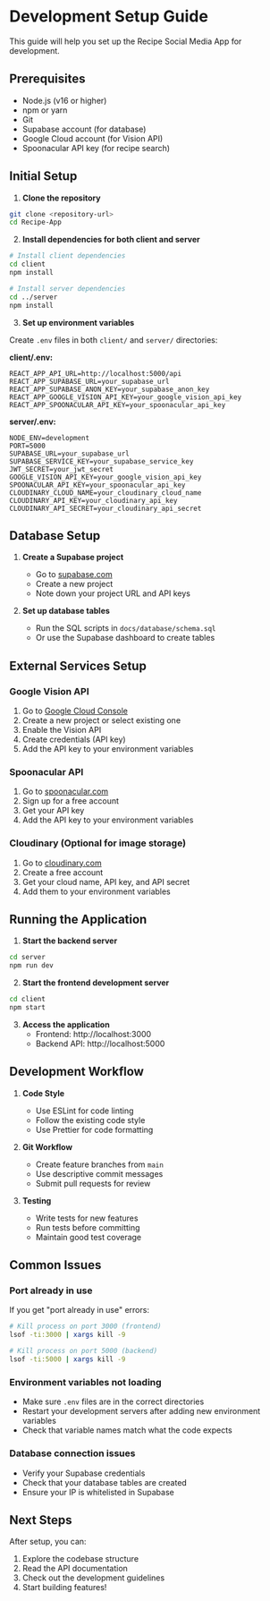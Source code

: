 # Development Setup Guide

This guide will help you set up the Recipe Social Media App for development.

## Prerequisites

- Node.js (v16 or higher)
- npm or yarn
- Git
- Supabase account (for database)
- Google Cloud account (for Vision API)
- Spoonacular API key (for recipe search)

## Initial Setup

1. **Clone the repository**
```bash
git clone <repository-url>
cd Recipe-App
```

2. **Install dependencies for both client and server**
```bash
# Install client dependencies
cd client
npm install

# Install server dependencies
cd ../server
npm install
```

3. **Set up environment variables**

Create `.env` files in both `client/` and `server/` directories:

**client/.env:**
```env
REACT_APP_API_URL=http://localhost:5000/api
REACT_APP_SUPABASE_URL=your_supabase_url
REACT_APP_SUPABASE_ANON_KEY=your_supabase_anon_key
REACT_APP_GOOGLE_VISION_API_KEY=your_google_vision_api_key
REACT_APP_SPOONACULAR_API_KEY=your_spoonacular_api_key
```

**server/.env:**
```env
NODE_ENV=development
PORT=5000
SUPABASE_URL=your_supabase_url
SUPABASE_SERVICE_KEY=your_supabase_service_key
JWT_SECRET=your_jwt_secret
GOOGLE_VISION_API_KEY=your_google_vision_api_key
SPOONACULAR_API_KEY=your_spoonacular_api_key
CLOUDINARY_CLOUD_NAME=your_cloudinary_cloud_name
CLOUDINARY_API_KEY=your_cloudinary_api_key
CLOUDINARY_API_SECRET=your_cloudinary_api_secret
```

## Database Setup

1. **Create a Supabase project**
   - Go to [supabase.com](https://supabase.com)
   - Create a new project
   - Note down your project URL and API keys

2. **Set up database tables**
   - Run the SQL scripts in `docs/database/schema.sql`
   - Or use the Supabase dashboard to create tables

## External Services Setup

### Google Vision API
1. Go to [Google Cloud Console](https://console.cloud.google.com)
2. Create a new project or select existing one
3. Enable the Vision API
4. Create credentials (API key)
5. Add the API key to your environment variables

### Spoonacular API
1. Go to [spoonacular.com](https://spoonacular.com/food-api)
2. Sign up for a free account
3. Get your API key
4. Add the API key to your environment variables

### Cloudinary (Optional for image storage)
1. Go to [cloudinary.com](https://cloudinary.com)
2. Create a free account
3. Get your cloud name, API key, and API secret
4. Add them to your environment variables

## Running the Application

1. **Start the backend server**
```bash
cd server
npm run dev
```

2. **Start the frontend development server**
```bash
cd client
npm start
```

3. **Access the application**
   - Frontend: http://localhost:3000
   - Backend API: http://localhost:5000

## Development Workflow

1. **Code Style**
   - Use ESLint for code linting
   - Follow the existing code style
   - Use Prettier for code formatting

2. **Git Workflow**
   - Create feature branches from `main`
   - Use descriptive commit messages
   - Submit pull requests for review

3. **Testing**
   - Write tests for new features
   - Run tests before committing
   - Maintain good test coverage

## Common Issues

### Port already in use
If you get "port already in use" errors:
```bash
# Kill process on port 3000 (frontend)
lsof -ti:3000 | xargs kill -9

# Kill process on port 5000 (backend)
lsof -ti:5000 | xargs kill -9
```

### Environment variables not loading
- Make sure `.env` files are in the correct directories
- Restart your development servers after adding new environment variables
- Check that variable names match what the code expects

### Database connection issues
- Verify your Supabase credentials
- Check that your database tables are created
- Ensure your IP is whitelisted in Supabase

## Next Steps

After setup, you can:
1. Explore the codebase structure
2. Read the API documentation
3. Check out the development guidelines
4. Start building features! 